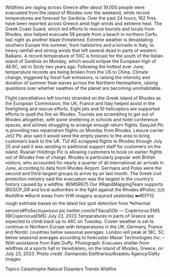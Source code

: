 Wildfires are raging across Greece after about 19,000 people were evacuated from the island of Rhodes over the weekend, while record temperatures are forecast for Sardinia.
Over the past 24 hours, 162 fires have been reported across Greece amid high winds and extreme heat. The Greek Coast Guard, which led efforts to rescue tourists and locals from Rhodes, also helped evacuate 59 people from a beach in northern Corfu last night as another blaze threatened.
Extreme weather is devastating southern Europe this summer, from hailstorms and a tornado in Italy, to heavy rainfall and strong winds that left several dead in parts of western Balkans. A record temperature of 50C is forecast for the south of the Italian island of Sardinia on Monday, which would eclipse the European high of 48.8C, set in Sicily two years ago.
Following the hottest ever June, temperature records are being broken from the US to China. Climate change, triggered by fossil fuel emissions, is raising the intensity and duration of summer heat waves across the Northern Hemisphere, raising questions over whether swathes of the planet are becoming uninhabitable.

Flight cancellations left tourists stranded on the Greek island of Rhodes as the European Commission, the UK, France and Italy helped assist in the firefighting and rescue efforts.
Eight jets and 10 helicopters are supported efforts to quell the fire on Rhodes.
Tourists are scrambling to get out of Rhodes altogether, with some sheltering in schools and hotel conference spaces, and airlines struggling to arrange enough return flights.
EasyJet Plc is providing two repatriation flights on Monday from Rhodes. Leisure carrier Jet2 Plc also said it would send the empty planes to the area to bring customers back to the UK.
TUI AG scrapped flights to Rhodes through July 25 and said it was sending in additional support staff for customers on the island. Ryanair Holdings Plc is allowing customers to book on earlier flights out of Rhodes free of charge.
Rhodes is particularly popular with British visitors, who accounted for nearly a quarter of all international air arrivals in June, according to data from Rhodes Airport. Germans and Poles were the second and third-largest groups to arrive by air last month.
The Greek civil protection ministry said the evacuation was the largest in the country’s history caused by a wildfire.
#EMSR675
Our #RapidMappingTeam supports @GSCP_GR and local authorities in the fight against the Rhodes #Ροδος 🇬🇷 #wildfire
⬅️Burnt areas from VHR imagery acquired yesterday
➡️#EFFIS rough estimate based on the latest hot spot detection from 🛰️thermal sensors#Ροδοςπυρκαγια pic.twitter.com/IsTXacqGOb
— Copernicus EMS (@CopernicusEMS) July 23, 2023
Temperatures in parts of Greece are expected to climb back up to 46C on Tuesday.
Cooler weather is set to continue in Northern Europe with temperatures in the UK, Germany, France and Nordic countries below seasonal averages. London will peak at 18C, 5C below seasonal averages according to forecaster Maxar Technologies Inc.
–With assistance from Kate Duffy.
Photograph: Evacuees shelter from wildfires at a sports hall in Venetokleio, on the island of Rhodes, Greece, on July 23, 2023. Photo credit: Damianidis Eleftherios/Anadolu Agency/Getty Images

Topics
Catastrophe
Natural Disasters
Trends
Wildfire
